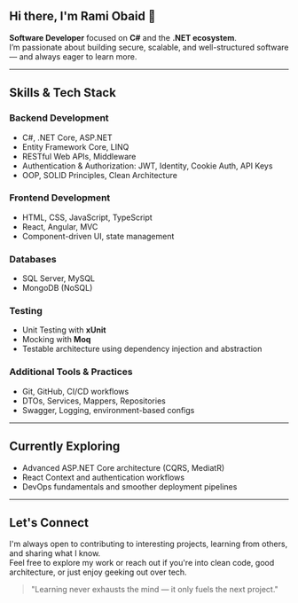 ## Hi there, I'm Rami Obaid 👋

**Software Developer** focused on **C#** and the **.NET ecosystem**.  
I’m passionate about building secure, scalable, and well-structured software — and always eager to learn more.

---

## Skills & Tech Stack

### Backend Development
- C#, .NET Core, ASP.NET
- Entity Framework Core, LINQ
- RESTful Web APIs, Middleware
- Authentication & Authorization: JWT, Identity, Cookie Auth, API Keys
- OOP, SOLID Principles, Clean Architecture

### Frontend Development
- HTML, CSS, JavaScript, TypeScript
- React, Angular, MVC
- Component-driven UI, state management

### Databases
- SQL Server, MySQL
- MongoDB (NoSQL)

### Testing
- Unit Testing with **xUnit**
- Mocking with **Moq**
- Testable architecture using dependency injection and abstraction

### Additional Tools & Practices
- Git, GitHub, CI/CD workflows
- DTOs, Services, Mappers, Repositories
- Swagger, Logging, environment-based configs

---

## Currently Exploring

- Advanced ASP.NET Core architecture (CQRS, MediatR)
- React Context and authentication workflows
- DevOps fundamentals and smoother deployment pipelines

---

## Let's Connect

I'm always open to contributing to interesting projects, learning from others, and sharing what I know.  
Feel free to explore my work or reach out if you're into clean code, good architecture, or just enjoy geeking out over tech.

> "Learning never exhausts the mind — it only fuels the next project."

